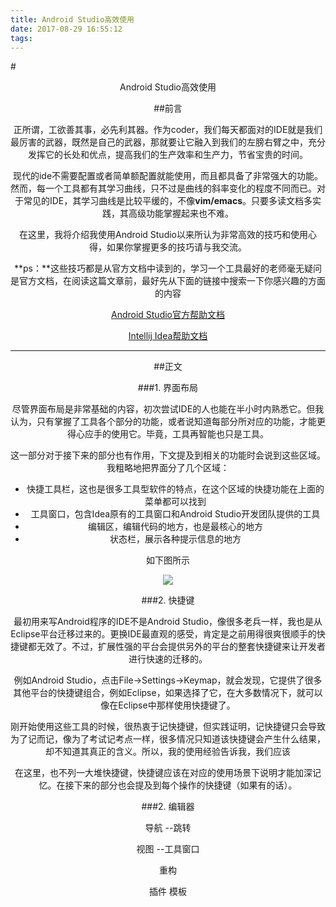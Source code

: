 ```yaml
---
title: Android Studio高效使用
date: 2017-08-29 16:55:12
tags:
---
```


#<center>Android Studio高效使用

##前言
 
正所谓，工欲善其事，必先利其器。作为coder，我们每天都面对的IDE就是我们最厉害的武器，既然是自己的武器，那就要让它融入到我们的左膀右臂之中，充分发挥它的长处和优点，提高我们的生产效率和生产力，节省宝贵的时间。

现代的ide不需要配置或者简单额配置就能使用，而且都具备了非常强大的功能。然而，每一个工具都有其学习曲线，只不过是曲线的斜率变化的程度不同而已。对于常见的IDE，其学习曲线是比较平缓的，不像**vim/emacs**。只要多读文档多实践，其高级功能掌握起来也不难。

在这里，我将介绍我使用Android Studio以来所认为非常高效的技巧和使用心得，如果你掌握更多的技巧请与我交流。

**ps：**这些技巧都是从官方文档中读到的，学习一个工具最好的老师毫无疑问是官方文档，在阅读这篇文章前，最好先从下面的链接中搜索一下你感兴趣的方面的内容

[Android Studio官方帮助文档](https://developer.android.google.cn/studio/intro/index.html?utm_source=android-studio)

[Intellij Idea帮助文档](https://www.jetbrains.com/help/idea/meet-intellij-idea.html)

---

##正文

###1. 界面布局

尽管界面布局是非常基础的内容，初次尝试IDE的人也能在半小时内熟悉它。但我认为，只有掌握了工具各个部分的功能，或者说知道每部分所对应的功能，才能更得心应手的使用它。毕竟，工具再智能也只是工具。

这一部分对于接下来的部分也有作用，下文提及到相关的功能时会说到这些区域。我粗略地把界面分了几个区域：

- 快捷工具栏，这也是很多工具型软件的特点，在这个区域的快捷功能在上面的菜单都可以找到
- 工具窗口，包含Idea原有的工具窗口和Android Studio开发团队提供的工具
- 编辑区，编辑代码的地方，也是最核心的地方
- 状态栏，展示各种提示信息的地方

如下图所示

![](./1.png)


###2. 快捷键

最初用来写Android程序的IDE不是Android Studio，像很多老兵一样，我也是从Eclipse平台迁移过来的。更换IDE最直观的感受，肯定是之前用得很爽很顺手的快捷键都无效了。不过，扩展性强的平台会提供另外的平台的整套快捷键来让开发者进行快速的迁移的。

例如Android Studio，点击File->Settings->Keymap，就会发现，它提供了很多其他平台的快捷键组合，例如Eclipse，如果选择了它，在大多数情况下，就可以像在Eclipse中那样使用快捷键了。

刚开始使用这些工具的时候，很热衷于记快捷键，但实践证明，记快捷键只会导致为了记而记，像为了考试记考点一样，很多情况只知道该快捷键会产生什么结果，却不知道其真正的含义。所以，我的使用经验告诉我，我们应该

在这里，也不列一大堆快捷键，快捷键应该在对应的使用场景下说明才能加深记忆。在接下来的部分也会提及到每个操作的快捷键（如果有的话）。


###2. 编辑器



导航
  --跳转

视图
  --工具窗口

重构
  
插件
模板


